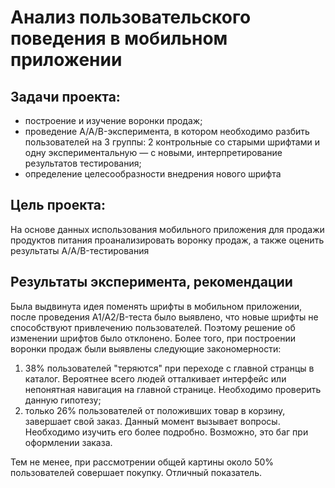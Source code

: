 # Анализ пользовательского поведения в мобильном приложении
## Задачи проекта:
* построение и изучение воронки продаж;
* проведение A/A/B-эксперимента, в котором необходимо разбить пользователей на 3 группы: 2 контрольные со старыми шрифтами и одну экспериментальную — с новыми, интерпретирование результатов тестирования;
* определение целесообразности внедрения нового шрифта
## Цель проекта: 
На основе данных использования мобильного приложения для продажи продуктов питания проанализировать воронку продаж, а также оценить результаты A/A/B-тестирования
## Результаты эксперимента, рекомендации
Была выдвинута идея поменять шрифты в мобильном приложении, после проведения A1/A2/B-теста было выявлено, что новые шрифты не способствуют привлечению пользователей. Поэтому решение об изменении шрифтов было отклонено. Более того, при построении воронки продаж были выявлены следующие закономерности:
1) 38% пользователей "теряются" при переходе с главной странцы в каталог. Вероятнее всего людей отталкивает интерфейс или непонятная навигация на главной странице. Необходимо проверить данную гипотезу;
2) только 26% пользователей от положивших товар в корзину, завершает свой заказ. Данный момент вызывает вопросы. Необходимо изучить его более подробно. Возможно, это баг при оформлении заказа.

Тем не менее, при рассмотрении общей картины около 50% пользователей совершает покупку. Отличный показатель.
